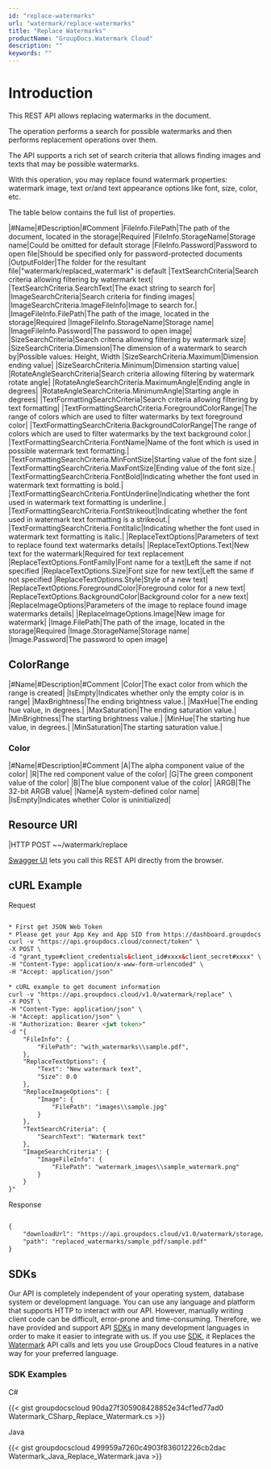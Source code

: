 ```yaml
---
id: "replace-watermarks"
url: "watermark/replace-watermarks"
title: "Replace Watermarks"
productName: "GroupDocs.Watermark Cloud"
description: ""
keywords: ""
---
```






# Introduction #

This REST API allows replacing watermarks in the document.

The operation performs a search for possible watermarks and then performs replacement operations over them.

The API supports a rich set of search criteria that allows finding images and texts that may be possible watermarks.

With this operation, you may replace found watermark properties: watermark image, text or/and text appearance options like font, size, color, etc.


The table below contains the full list of properties.

|#Name|#Description|#Comment
|FileInfo.FilePath|The path of the document, located in the storage|Required
|FileInfo.StorageName|Storage name|Could be omitted for default storage
|FileInfo.Password|Password to open file|Should be specified only for password-protected documents
|OutputFolder|The folder for the resultant file|"watermark/replaced_watermark" is default
|TextSearchCriteria|Search criteria allowing filtering by watermark text| 
|TextSearchCriteria.SearchText|The exact string to search for| 
|ImageSearchCriteria|Search criteria for finding images| 
|ImageSearchCriteria.ImageFileInfo|Image to search for.| 
|ImageFileInfo.FilePath|The path of the image, located in the storage|Required
|ImageFileInfo.StorageName|Storage name| 
|ImageFileInfo.Password|The password to open image| 
|SizeSearchCriteria|Search criteria allowing filtering by watermark size| 
|SizeSearchCriteria.Dimension|The dimension of a watermark to search by|Possible values: Height, Width
|SizeSearchCriteria.Maximum|Dimension ending value| 
|SizeSearchCriteria.Minimum|Dimension starting value| 
|RotateAngleSearchCriteria|Search criteria allowing filtering by watermark rotate angle| 
|RotateAngleSearchCriteria.MaximumAngle|Ending angle in degrees| 
|RotateAngleSearchCriteria.MinimumAngle|Starting angle in degrees| 
|TextFormattingSearchCriteria|Search criteria allowing filtering by text formatting| 
|TextFormattingSearchCriteria.ForegroundColorRange|The range of colors which are used to filter watermarks by text foreground color| 
|TextFormattingSearchCriteria.BackgroundColorRange|The range of colors which are used to filter watermarks by the text background color.| 
|TextFormattingSearchCriteria.FontName|Name of the font which is used in possible watermark text formatting.| 
|TextFormattingSearchCriteria.MinFontSize|Starting value of the font size.| 
|TextFormattingSearchCriteria.MaxFontSize|Ending value of the font size.| 
|TextFormattingSearchCriteria.FontBold|Indicating whether the font used in watermark text formatting is bold.| 
|TextFormattingSearchCriteria.FontUnderline|Indicating whether the font used in watermark text formatting is underline.| 
|TextFormattingSearchCriteria.FontStrikeout|Indicating whether the font used in watermark text formatting is a strikeout.| 
|TextFormattingSearchCriteria.FontItalic|Indicating whether the font used in watermark text formatting is italic.| 
|ReplaceTextOptions|Parameters of text to replace found text watermarks details| 
|ReplaceTextOptions.Text|New text for the watermark|Required for text replacement
|ReplaceTextOptions.FontFamily|Font name for a text|Left the same if not specified
|ReplaceTextOptions.Size|Font size for new text|Left the same if not specified
|ReplaceTextOptions.Style|Style of a new text| 
|ReplaceTextOptions.ForegroundColor|Foreground color for a new text| 
|ReplaceTextOptions.BackgroundColor|Background color for a new text| 
|ReplaceImageOptions|Parameters of the image to replace found image watermarks details| 
|ReplaceImageOptions.Image|New image for watermark| 
|Image.FilePath|The path of the image, located in the storage|Required
|Image.StorageName|Storage name| 
|Image.Password|The password to open image| 

## ColorRange ##

|#Name|#Description|#Comment
|Color|The exact color from which the range is created| 
|IsEmpty|Indicates whether only the empty color is in range| 
|MaxBrightness|The ending brightness value.| 
|MaxHue|The ending hue value, in degrees.| 
|MaxSaturation|The ending saturation value.| 
|MinBrightness|The starting brightness value.| 
|MinHue|The starting hue value, in degrees.| 
|MinSaturation|The starting saturation value.| 

### Color ###

|#Name|#Description|#Comment
|A|The alpha component value of the color| 
|R|The red component value of the color| 
|G|The green component value of the color| 
|B|The blue component value of the color| 
|ARGB|The 32-bit ARGB value| 
|Name|A system-defined color name| 
|IsEmpty|Indicates whether Color is uninitialized| 

## Resource URI ##

|HTTP POST ~~/watermark/replace

[Swagger UI](https://apireference.groupdocs.cloud/watermark/#/Watermark/Replace) lets you call this REST API directly from the browser. 

## cURL Example ##


 Request
```html 

* First get JSON Web Token
* Please get your App Key and App SID from https://dashboard.groupdocs.cloud/#/apps. Kindly place App Key in "client_secret" and App SID in "client_id" argument.
curl -v "https://api.groupdocs.cloud/connect/token" \
-X POST \
-d "grant_type#client_credentials&client_id#xxxx&client_secret#xxxx" \
-H "Content-Type: application/x-www-form-urlencoded" \
-H "Accept: application/json"
   
* cURL example to get document information
curl -v "https://api.groupdocs.cloud/v1.0/watermark/replace" \
-X POST \
-H "Content-Type: application/json" \
-H "Accept: application/json" \
-H "Authorization: Bearer <jwt token>"
-d "{
    "FileInfo": {
        "FilePath": "with_watermarks\\sample.pdf",
    },
    "ReplaceTextOptions": {
        "Text": "New watermark text",
        "Size": 0.0
    },
    "ReplaceImageOptions": {
        "Image": {
            "FilePath": "images\\sample.jpg"
        }
    },
    "TextSearchCriteria": {
        "SearchText": "Watermark text"
    },
    "ImageSearchCriteria": {
        "ImageFileInfo": {
            "FilePath": "watermark_images\\sample_watermark.png"
        }
    }
}"

 ```


 Response

```html 

{
    "downloadUrl": "https://api.groupdocs.cloud/v1.0/watermark/storage/file/replaced_watermarks/sample_pdf/sample.pdf",
    "path": "replaced_watermarks/sample_pdf/sample.pdf"
}

 ```




## SDKs ##

Our API is completely independent of your operating system, database system or development language. You can use any language and platform that supports HTTP to interact with our API. However, manually writing client code can be difficult, error-prone and time-consuming. Therefore, we have provided and support API [SDKs](https://github.com/groupdocs-watermark-cloud) in many development languages in order to make it easier to integrate with us. If you use [SDK](https://github.com/groupdocs-watermark-cloud), it Replaces the [Watermark](https://apireference.groupdocs.cloud/watermark/#/Watermark/Replace) API calls and lets you use GroupDocs Cloud features in a native way for your preferred language.

### SDK Examples ###


 C#

{{< gist groupdocscloud 90da27f305908428852e34cf1ed77ad0 Watermark_CSharp_Replace_Watermark.cs >}}




 Java

{{< gist groupdocscloud 499959a7260c4903f836012226cb2dac Watermark_Java_Replace_Watermark.java >}}



